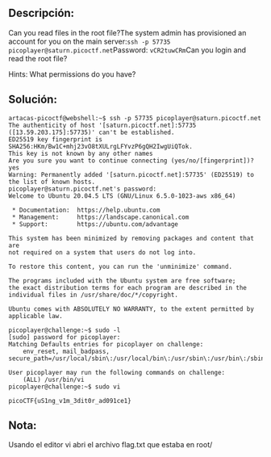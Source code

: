 ## Descripción:
Can you read files in the root file?The system admin has provisioned an account for you on the main server:`ssh -p 57735 picoplayer@saturn.picoctf.net`Password: `vCR2tuwCRm`Can you login and read the root file?

Hints:
What permissions do you have?

## Solución:
```
artacas-picoctf@webshell:~$ ssh -p 57735 picoplayer@saturn.picoctf.net
The authenticity of host '[saturn.picoctf.net]:57735 ([13.59.203.175]:57735)' can't be established.
ED25519 key fingerprint is SHA256:HKm/Bw1C+mhj23vO8tXULrgLFYvzP6gQH2IwgUiQTok.
This key is not known by any other names
Are you sure you want to continue connecting (yes/no/[fingerprint])? yes
Warning: Permanently added '[saturn.picoctf.net]:57735' (ED25519) to the list of known hosts.
picoplayer@saturn.picoctf.net's password: 
Welcome to Ubuntu 20.04.5 LTS (GNU/Linux 6.5.0-1023-aws x86_64)

 * Documentation:  https://help.ubuntu.com
 * Management:     https://landscape.canonical.com
 * Support:        https://ubuntu.com/advantage

This system has been minimized by removing packages and content that are
not required on a system that users do not log into.

To restore this content, you can run the 'unminimize' command.

The programs included with the Ubuntu system are free software;
the exact distribution terms for each program are described in the
individual files in /usr/share/doc/*/copyright.

Ubuntu comes with ABSOLUTELY NO WARRANTY, to the extent permitted by
applicable law.

picoplayer@challenge:~$ sudo -l
[sudo] password for picoplayer: 
Matching Defaults entries for picoplayer on challenge:
    env_reset, mail_badpass, secure_path=/usr/local/sbin\:/usr/local/bin\:/usr/sbin\:/usr/bin\:/sbin\:/bin\:/snap/bin

User picoplayer may run the following commands on challenge:
    (ALL) /usr/bin/vi
picoplayer@challenge:~$ sudo vi

picoCTF{uS1ng_v1m_3dit0r_ad091ce1}
```

## Nota:
Usando el editor vi abri el archivo flag.txt que estaba en root/